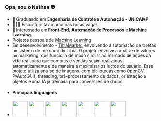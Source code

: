 ### Opa, sou o Nathan 👽

- 📘 Graduando em **Engenharia de Controle e Automação - UNICAMP**
- 🏋🏻‍♂️ Fisiculturista amador nas horas vagas
- 🧐 Interessado em **Front-End**, **Automação de Processos** e **Machine Learning**.
- Projetos pessoais de [Machine Learning](https://github.com/ViniNathan/MachineLearningProjects)
- Em desenvolvimento - [TibiaMarket](https://github.com/ViniNathan/TibiaMarket), envolvendo a automação de tarefas no sistema de mercado do Tibia. O projeto envolve a análise de valores no marketing, que funciona de modo similar ao mercado de ações da vida real, para que compras e vendas sejam realizadas automaticamente e de maneira a maximizar os lucros do usuário. Esse projeto utiliza análise de imagens (com bibliotecas como OpenCV, PyAutoGUI), threading, pré-processamento de dados, orientação a objetos e uma IA já treinada para conversões de dados.
- #### Principais linguagens
- <img widht="50" height="50" src="https://cdn.jsdelivr.net/gh/devicons/devicon/icons/python/python-original-wordmark.svg" /> <img widht="50" height="50" src="https://cdn.jsdelivr.net/gh/devicons/devicon@latest/icons/javascript/javascript-original.svg" /> <img widht="50" height="50" src="https://cdn.jsdelivr.net/gh/devicons/devicon/icons/c/c-original.svg" /> <img widht="50" height="50" src="https://cdn.jsdelivr.net/gh/devicons/devicon/icons/java/java-original-wordmark.svg" /> <img widht="50" height="50" src="https://cdn.jsdelivr.net/gh/devicons/devicon@latest/icons/html5/html5-original-wordmark.svg" /> <img widht="50" height="50" src="https://cdn.jsdelivr.net/gh/devicons/devicon@latest/icons/css3/css3-original-wordmark.svg" /> <img widht="50" height="50" src="https://cdn.jsdelivr.net/gh/devicons/devicon@latest/icons/react/react-original-wordmark.svg" />


